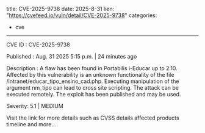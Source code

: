  
title: CVE-2025-9738
date: 2025-8-31
lien: "https://cvefeed.io/vuln/detail/CVE-2025-9738"
categories:
  - cve
---

CVE ID : CVE-2025-9738

Published :  Aug. 31
2025
5:15 p.m. | 24 minutes ago

Description : A flaw has been found in Portabilis i-Educar up to 2.10. Affected by this vulnerability is an unknown functionality of the file /intranet/educar_tipo_ensino_cad.php. Executing manipulation of the argument nm_tipo can lead to cross site scripting. The attack can be executed remotely. The exploit has been published and may be used.

Severity: 5.1 | MEDIUM

Visit the link for more details
such as CVSS details
affected products
timeline
and more...
